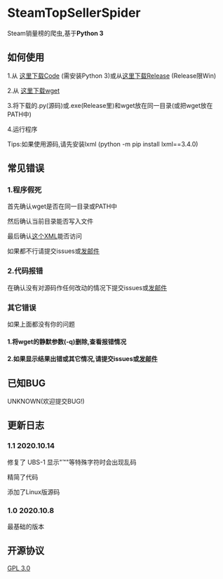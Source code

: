 # SteamTopSellerSpider
  Steam销量榜的爬虫,基于**Python 3**
## 如何使用
   1.从 [这里下载Code](https://github.com/ReeChee7355608/SteamTopSellerSpider) (需安装Python 3)或从[这里下载Release](https://github.com/ReeChee7355608/SteamTopSellerSpider/releases) (Release限Win)
  
   2.从 [这里下载wget](https://ftp.gnu.org/gnu/wget)

   3.将下载的.py(源码)或.exe(Release里)和wget放在同一目录(或把wget放在PATH中)

   4.运行程序
   
   Tips:如果使用源码,请先安装lxml (python -m pip install lxml==3.4.0)

## 常见错误
  ### 1.程序假死

  首先确认wget是否在同一目录或PATH中

  然后确认当前目录能否写入文件

  最后确认[这个XML](https://store.steampowered.com/feeds/weeklytopsellers.xml)能否访问

  如果都不行请提交issues或[发邮件](mailto:reechee7355608@gmail.com)

  ### 2.代码报错

  在确认没有对源码作任何改动的情况下提交issues或[发邮件](mailto:reechee7355608@gmail.com)

  ### 其它错误

  如果上面都没有你的问题

  #### 1.将wget的静默参数(-q)删除,查看报错情况

  #### 2.如果显示结果出错或其它情况,请提交issues或[发邮件](mailto:reechee7355608@gmail.com)

## 已知BUG
  UNKNOWN(欢迎提交BUG!)

## 更新日志
  ### 1.1 2020.10.14
  修复了 UBS-1 显示"™"等特殊字符时会出现乱码
  
  精简了代码
  
  添加了Linux版源码
  
  ### 1.0 2020.10.8
  
  最基础的版本
  
## 开源协议
  [GPL 3.0](https://www.gnu.org/licenses/gpl-3.0.en.html)  
